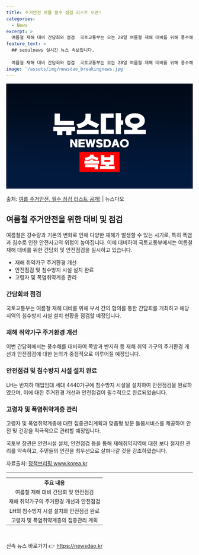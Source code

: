 ```yaml
---
title: 주거안전 여름 필수 점검 리스트 오픈!
categories:
  - News
excerpt: >
  여름철 재해 대비 간담회와 점검  국토교통부는 오는 28일 여름철 재해 대비를 위해 풍수해, 폭염 등을 점검…
feature_text: >
  ## seoulnews 실시간 뉴스 속보입니다.

  여름철 재해 대비 간담회와 점검  국토교통부는 오는 28일 여름철 재해 대비를 위해 풍수해, 폭염 등을 점검…
image: '/assets/img/newsdao_breakingnews.jpg'
---
```


![뉴스다오 속보](/assets/img/newsdao_breakingnews.jpg)

<p>출처: <a href="https://newsdao.kr/4481" rel="dofollow">여름 주거안전, 필수 점검 리스트 공개!</a> | 뉴스다오</p>

<h2 data-ke-size="size26">여름철 주거안전을 위한 대비 및 점검</h2>
<p data-ke-size="size16">여름철은 강수량과 기온의 변화로 인해 다양한 재해가 발생할 수 있는 시기로, 특히 폭염과 침수로 인한 안전사고의 위험이 높아집니다. 이에 대비하여 국토교통부에서는 여름철 재해 대비를 위한 간담회 및 안전점검을 실시하고 있습니다.</p>

<ul>
    <li>재해 취약가구 주거환경 개선</li>
    <li>안전점검 및 침수방지 시설 설치 완료</li>
    <li>고령자 및 폭염취약계층 관리</li>
</ul>

<h3><b>간담회와 점검</b></h3>
<p data-ke-size="size16">국토교통부는 여름철 재해 대비를 위해 부서 간의 협의를 통한 간담회를 개최하고 해당 지역의 침수방지 시설 설치 현황을 점검할 예정입니다.</p>

<h3><b>재해 취약가구 주거환경 개선</b></h3>
<p data-ke-size="size16">이번 간담회에서는 풍수해를 대비하여 쪽방과 반지하 등 재해 취약 가구의 주거환경 개선과 안전점검에 대한 논의가 중점적으로 이루어질 예정입니다.</p>

<h3><b>안전점검 및 침수방지 시설 설치 완료</b></h3>
<p data-ke-size="size16">LH는 반지하 매입임대 세대 4440가구에 침수방지 시설을 설치하여 안전점검을 완료하였으며, 이에 대한 주거환경 개선과 안전점검이 필수적으로 완료되었습니다.</p>

<h3><b>고령자 및 폭염취약계층 관리</b></h3>
<p data-ke-size="size16">고령자 및 폭염취약계층에 대한 집중관리계획과 맞춤형 방문 돌봄서비스를 제공하여 안전 및 건강을 적극적으로 관리할 예정입니다.</p>

<p data-ke-size="size16">국토부 장관은 안전시설 설치, 안전점검 등을 통해 재해취약지역에 대한 보다 철저한 관리를 약속하고, 주민들의 안전을 최우선으로 살펴나갈 것을 강조하였습니다.</p>

<p data-ke-size="size16">자료출처: <a href="https://newsdao.kr/4481">정책브리핑 www.korea.kr</a></p>

<hr>

<table>
    <tr>
        <td style="text-align: center; height: 17px;"><b>주요 내용</b></td>
    </tr>
    <tr>
        <td style="text-align: center; height: 17px;">여름철 재해 대비 간담회 및 안전점검</td>
    </tr>
    <tr>
        <td style="text-align: center; height: 17px;">재해 취약가구의 주거환경 개선과 안전점검</td>
    </tr>
    <tr>
        <td style="text-align: center; height: 17px;">LH의 침수방지 시설 설치와 안전점검 완료</td>
    </tr>
    <tr>
        <td style="text-align: center; height: 17px;">고령자 및 폭염취약계층의 집중관리 계획</td>
    </tr>
</table>
<p data-ke-size="size16">&nbsp;</p> 

신속 뉴스 바로가기 👉 <a href="https://newsdao.kr" rel="dofollow">https://newsdao.kr</a>


